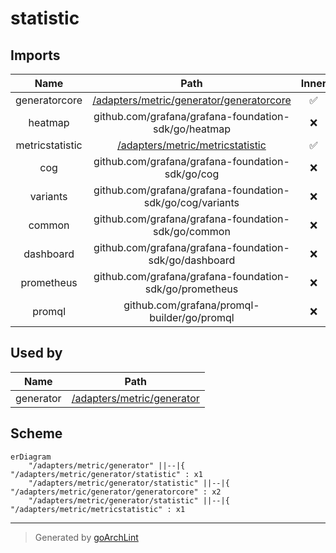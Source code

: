 # statistic

## Imports

|      Name       |                             Path                             | Inner | Count |
|:---------------:|:------------------------------------------------------------:|:-----:|:-----:|
|  generatorcore  | [/adapters/metric/generator/generatorcore](generatorcore.md) |  ✅   |   2   |
|     heatmap     |     github.com/grafana/grafana-foundation-sdk/go/heatmap     |  ❌   |   2   |
| metricstatistic |  [/adapters/metric/metricstatistic](../metricstatistic.md)   |  ✅   |   1   |
|       cog       |       github.com/grafana/grafana-foundation-sdk/go/cog       |  ❌   |   1   |
|    variants     |  github.com/grafana/grafana-foundation-sdk/go/cog/variants   |  ❌   |   1   |
|     common      |     github.com/grafana/grafana-foundation-sdk/go/common      |  ❌   |   1   |
|    dashboard    |    github.com/grafana/grafana-foundation-sdk/go/dashboard    |  ❌   |   1   |
|   prometheus    |   github.com/grafana/grafana-foundation-sdk/go/prometheus    |  ❌   |   1   |
|     promql      |         github.com/grafana/promql-builder/go/promql          |  ❌   |   1   |

## Used by

|   Name    |                     Path                      |
|:---------:|:---------------------------------------------:|
| generator | [/adapters/metric/generator](../generator.md) |

## Scheme

```mermaid
erDiagram
    "/adapters/metric/generator" ||--|{ "/adapters/metric/generator/statistic" : x1
    "/adapters/metric/generator/statistic" ||--|{ "/adapters/metric/generator/generatorcore" : x2
    "/adapters/metric/generator/statistic" ||--|{ "/adapters/metric/metricstatistic" : x1
```

---

> Generated by [goArchLint](https://github.com/gbh007/goarchlint)
